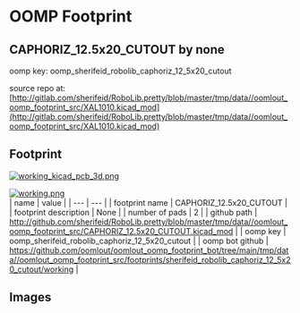 # OOMP Footprint  
## CAPHORIZ_12.5x20_CUTOUT  by none  
  
oomp key: oomp_sherifeid_robolib_caphoriz_12_5x20_cutout  
  
source repo at: [http://gitlab.com/sherifeid/RoboLib.pretty/blob/master/tmp/data//oomlout_oomp_footprint_src/XAL1010.kicad_mod](http://gitlab.com/sherifeid/RoboLib.pretty/blob/master/tmp/data//oomlout_oomp_footprint_src/XAL1010.kicad_mod)  
## Footprint  
  
[![working_kicad_pcb_3d.png](working_kicad_pcb_3d_600.png)](working_kicad_pcb_3d.png)  
  
[![working.png](working_600.png)](working.png)  
| name | value | 
| --- | --- | 
| footprint name | CAPHORIZ_12.5x20_CUTOUT | 
| footprint description | None | 
| number of pads | 2 | 
| github path | http://github.com/sherifeid/RoboLib.pretty/blob/master/tmp/data//oomlout_oomp_footprint_src/CAPHORIZ_12.5x20_CUTOUT.kicad_mod | 
| oomp key | oomp_sherifeid_robolib_caphoriz_12_5x20_cutout | 
| oomp bot github | https://github.com/oomlout/oomlout_oomp_footprint_bot/tree/main/tmp/data//oomlout_oomp_footprint_src/footprints/sherifeid_robolib_caphoriz_12_5x20_cutout/working | 
## Images  
